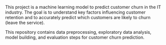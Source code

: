 This project is a machine learning model to predict customer churn in the IT industry. The goal is to understand key factors influencing customer retention and to accurately predict which customers are likely to churn (leave the service). 

This repository contains data preprocessing, exploratory data analysis, model building, and evaluation steps for customer churn prediction.

